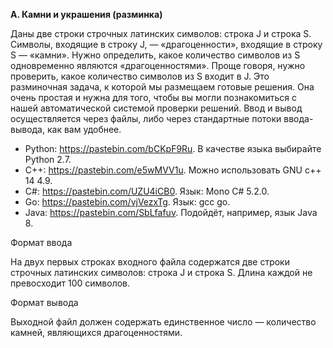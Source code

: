 **A. Камни и украшения (разминка)**

Даны две строки строчных латинских символов: строка J и строка S. Символы, входящие в строку J, — «драгоценности», входящие в строку S — «камни». Нужно определить, какое количество символов из S одновременно являются «драгоценностями». Проще говоря, нужно проверить, какое количество символов из S входит в J.
Это разминочная задача, к которой мы размещаем готовые решения. Она очень простая и нужна для того, чтобы вы могли познакомиться с нашей автоматической системой проверки решений. Ввод и вывод осуществляется через файлы, либо через стандартные потоки ввода-вывода, как вам удобнее.

- Python: https://pastebin.com/bCKpF9Ru. В качестве языка выбирайте Python 2.7.
- C++: https://pastebin.com/e5wMVV1u. Можно использовать GNU c++ 14 4.9.
- C#: https://pastebin.com/UZU4iCB0. Язык: Mono C# 5.2.0.
- Go: https://pastebin.com/vjVezxTg. Язык: gcc go.
- Java: https://pastebin.com/SbLfafuv. Подойдёт, например, язык Java 8.

Формат ввода

На двух первых строках входного файла содержатся две строки строчных латинских символов: строка J и строка S. Длина каждой не превосходит 100 символов.

Формат вывода

Выходной файл должен содержать единственное число — количество камней, являющихся драгоценностями.
